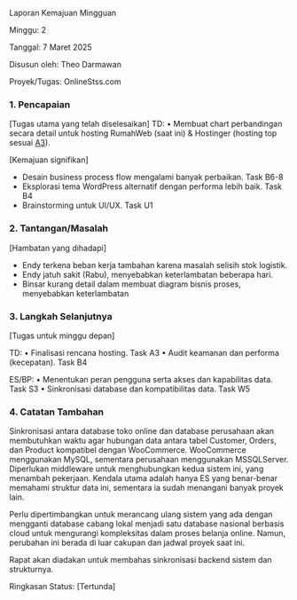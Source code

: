 Laporan Kemajuan Mingguan

Minggu: 2

Tanggal: 7 Maret 2025

Disusun oleh: Theo Darmawan

Proyek/Tugas: OnlineStss.com


### 1. Pencapaian

[Tugas utama yang telah diselesaikan]
TD:
	•	Membuat chart perbandingan secara detail untuk hosting RumahWeb (saat ini) & Hostinger (hosting top sesuai [A3](https://v.gd/Y33xEH)).

[Kemajuan signifikan]
- Desain business process flow mengalami banyak perbaikan. Task B6-8
- Eksplorasi tema WordPress alternatif dengan performa lebih baik. Task B4
- Brainstorming untuk UI/UX. Task U1

### 2. Tantangan/Masalah

[Hambatan yang dihadapi]
- Endy terkena beban kerja tambahan karena masalah selisih stok logistik. 
- Endy jatuh sakit (Rabu), menyebabkan keterlambatan beberapa hari.
- Binsar kurang detail dalam membuat diagram bisnis proses, menyebabkan keterlambatan

### 3. Langkah Selanjutnya

[Tugas untuk minggu depan]

TD:
	•	Finalisasi rencana hosting. Task A3
	•	Audit keamanan dan performa (kecepatan). Task B4


ES/BP:
	•	Menentukan peran pengguna serta akses dan kapabilitas data. Task S3
	•	Sinkronisasi database dan kompatibilitas data. Task W5

### 4. Catatan Tambahan


Sinkronisasi antara database toko online dan database perusahaan akan membutuhkan waktu agar hubungan data antara tabel Customer, Orders, dan Product kompatibel dengan WooCommerce. WooCommerce menggunakan MySQL, sementara perusahaan menggunakan MSSQLServer. Diperlukan middleware untuk menghubungkan kedua sistem ini, yang menambah pekerjaan. Kendala utama adalah hanya ES yang benar-benar memahami struktur data ini, sementara ia sudah menangani banyak proyek lain.

Perlu dipertimbangkan untuk merancang ulang sistem yang ada dengan mengganti database cabang lokal menjadi satu database nasional berbasis cloud untuk mengurangi kompleksitas dalam proses belanja online. Namun, perubahan ini berada di luar cakupan dan jadwal proyek saat ini.

Rapat akan diadakan untuk membahas sinkronisasi backend sistem dan strukturnya.

Ringkasan Status: [Tertunda]
